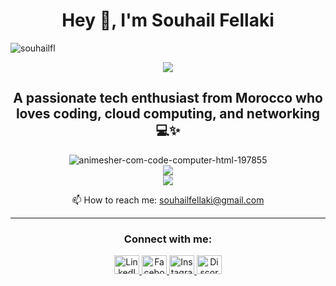 <body>
    <h1 align="center"><strong>Hey 👋, I'm Souhail Fellaki</strong></h1>
    <p align="left"> <img src="https://komarev.com/ghpvc/?username=souhailfl&label=Profile%20views&color=0e75b6&style=flat" alt="souhailfl" /> </p>
    <div align="center" >
        <img src="https://i.ibb.co/5rXx2RH/329566101-727748832355184-5866501581331802860-n.jpg" />
    </div>
    <h2 align="center">A passionate tech enthusiast from Morocco who loves coding, cloud computing, and networking 💻✨</h2>
    <div align="center" >
        <img src="https://i.ibb.co/d2DC1Sn/animesher-com-code-computer-html-197855.gif" alt="animesher-com-code-computer-html-197855" border="0" />
    </div>  
    <div align="center">
        <a href="https://git.io/streak-stats">
            <img src="https://github-readme-streak-stats.herokuapp.com?user=SouhailFl&theme=shadow-purple&border_radius=30"/>
        </a>
    </div>
    <div align="center">
    <img src="https://github-readme-stats.vercel.app/api/top-langs/?username=SouhailFl&layout=compact">
    </div>
    <p align="center">📫 How to reach me: <a href="mailto:souhailfellaki@gmail.com">souhailfellaki@gmail.com</a></p>
    <hr>
    <h3 align="center">Connect with me:</h3>
    <div align="center">
        <a href="https://www.linkedin.com/in/souhail-fellaki-1b1759262/">
            <img src="https://raw.githubusercontent.com/rahuldkjain/github-profile-readme-generator/master/src/images/icons/Social/linked-in-alt.svg" alt="LinkedIn" height="30" width="40" />
        </a>
        <a href="https://facebook.com/souhailfellaki">
            <img src="https://raw.githubusercontent.com/rahuldkjain/github-profile-readme-generator/master/src/images/icons/Social/facebook.svg" alt="Facebook" height="30" width="40" />
        </a>
        <a href="https://instagram.com/souhail_fl">
            <img src="https://raw.githubusercontent.com/rahuldkjain/github-profile-readme-generator/master/src/images/icons/Social/instagram.svg" alt="Instagram" height="30" width="40" />
        </a>
        <a href="https://discord.com/users/souhail_fl">
            <img src="https://raw.githubusercontent.com/rahuldkjain/github-profile-readme-generator/master/src/images/icons/Social/discord.svg" alt="Discord" height="30" width="40" />
        </a>
    </div>
</body>
